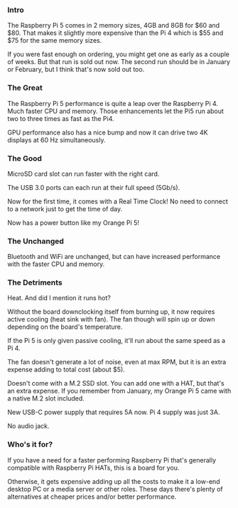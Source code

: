 ### Intro

The Raspberry Pi 5 comes in 2 memory sizes, 4GB and 8GB for $60 and
$80.  That makes it slightly more expensive than the Pi 4 which is
$55 and $75 for the same memory sizes.

If you were fast enough on ordering, you might get one as early as
a couple of weeks.  But that run is sold out now.  The second run
should be in January or February, but I think that's now sold out
too.

### The Great

The Raspberry Pi 5 performance is quite a leap over the Raspberry Pi
4.  Much faster CPU and memory.  Those enhancements let the Pi5 run
about two to three times as fast as the Pi4.

GPU performance also has a nice bump and now it can drive two
4K displays at 60 Hz simultaneously.

### The Good

MicroSD card slot can run faster with the right card.

The USB 3.0 ports can each run at their full speed (5Gb/s).

Now for the first time, it comes with a Real Time Clock!  No need
to connect to a network just to get the time of day.

Now has a power button like my Orange Pi 5!

### The Unchanged

Bluetooth and WiFi are unchanged, but can have increased performance
with the faster CPU and memory.

### The Detriments

Heat.  And did I mention it runs hot?

Without the board downclocking itself from burning up, it now requires
active cooling (heat sink with fan).  The fan though will spin up or
down depending on the board's temperature.

If the Pi 5 is only given passive cooling, it'll run about the same
speed as a Pi 4.

The fan doesn't generate a lot of noise, even at max RPM, but it is
an extra expense adding to total cost (about $5).

Doesn't come with a M.2 SSD slot.  You can add one with a HAT, but
that's an extra expense.  If you remember from January, my Orange Pi 5
came with a native M.2 slot included.

New USB-C power supply that requires 5A now.  Pi 4 supply was just 3A.

No audio jack.

### Who's it for?

If you have a need for a faster performing Raspberry Pi that's
generally compatible with Raspberry Pi HATs, this is a board
for you.

Otherwise, it gets expensive adding up all the costs to make it a
low-end desktop PC or a media server or other roles.  These days
there's plenty of alternatives at cheaper prices and/or better
performance.

